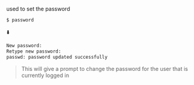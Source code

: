 
used to set the password

```bash ln:False
$ password
```
⬇️
```bash ln:False
New password:
Retype new password:
passwd: password updated successfully
```

> This will give a prompt to change the password for the user that is currently logged in